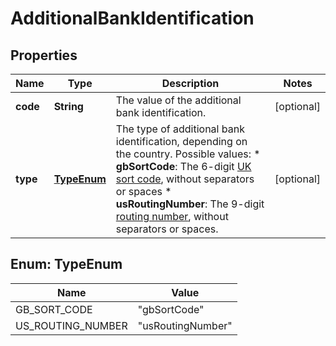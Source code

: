 

# AdditionalBankIdentification


## Properties

| Name | Type | Description | Notes |
|------------ | ------------- | ------------- | -------------|
|**code** | **String** | The value of the additional bank identification. |  [optional] |
|**type** | [**TypeEnum**](#TypeEnum) | The type of additional bank identification, depending on the country.  Possible values:   * **gbSortCode**: The 6-digit [UK sort code](https://en.wikipedia.org/wiki/Sort_code), without separators or spaces  * **usRoutingNumber**: The 9-digit [routing number](https://en.wikipedia.org/wiki/ABA_routing_transit_number), without separators or spaces. |  [optional] |



## Enum: TypeEnum

| Name | Value |
|---- | -----|
| GB_SORT_CODE | &quot;gbSortCode&quot; |
| US_ROUTING_NUMBER | &quot;usRoutingNumber&quot; |



